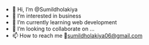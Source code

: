 - 👋 Hi, I’m @Sumildholakiya
- 👀 I’m interested in business 
- 🌱 I’m currently learning web development 
- 💞️ I’m looking to collaborate on ...
- 📫 How to reach me 📨sumildholakiya06@gmail.com

<!---
Sumildholakiya/Sumildholakiya is a ✨ special ✨ repository because its `README.md` (this file) appears on your GitHub profile.
You can click the Preview link to take a look at your changes.
--->
